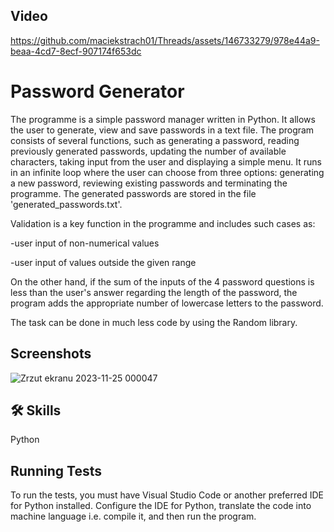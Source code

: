 
## Video

https://github.com/maciekstrach01/Threads/assets/146733279/978e44a9-beaa-4cd7-8ecf-907174f653dc
# Password Generator

The programme is a simple password manager written in Python. It allows the user to generate, view and save passwords in a text file. The program consists of several functions, such as generating a password, reading previously generated passwords, updating the number of available characters, taking input from the user and displaying a simple menu. It runs in an infinite loop where the user can choose from three options: generating a new password, reviewing existing passwords and terminating the programme. The generated passwords are stored in the file 'generated_passwords.txt'.

Validation is a key function in the programme and includes such cases as:

-user input of non-numerical values

-user input of values outside the given range

On the other hand, if the sum of the inputs of the 4 password questions is less than the user's answer regarding the length of the password, the program adds the appropriate number of lowercase letters to the password.

The task can be done in much less code by using the Random library.
## Screenshots



![Zrzut ekranu 2023-11-25 000047](https://github.com/maciekstrach01/Threads/assets/146733279/6e0d627e-4736-40ed-ad80-bfaf09f12bde)











## 🛠 Skills
Python


## Running Tests

To run the tests, you must have Visual Studio Code or another preferred IDE for Python installed. Configure the IDE for Python, translate the code into machine language i.e. compile it, and then run the program.